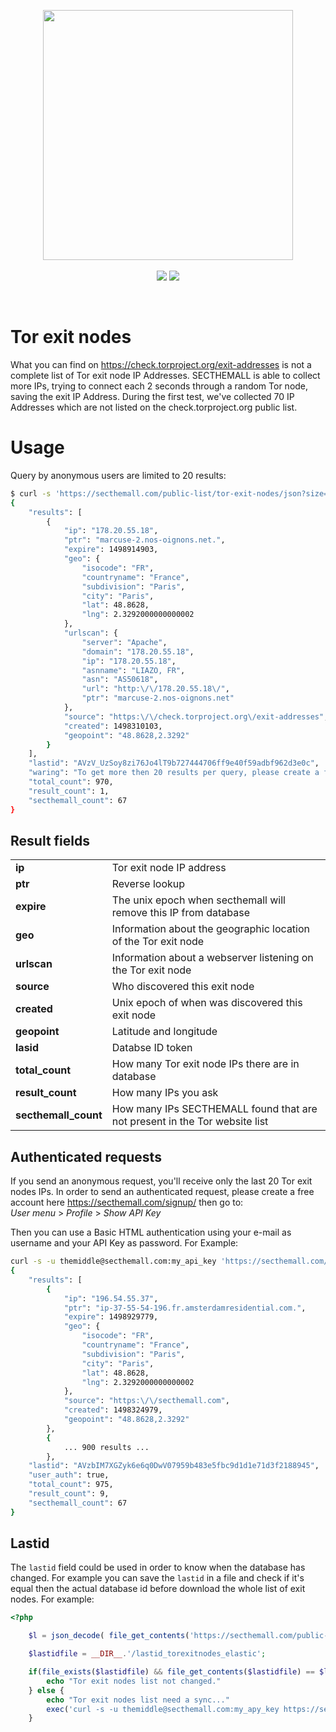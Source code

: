 <p align="center">
<a href="https://secthemall.com"><img width="400" src="https://secthemall.com/img/sta_logo_white.png"></a><br><br>
<img src="https://img.shields.io/badge/style-GPL-blue.svg?style=flat&label=license&t=2">
<a href="https://twitter.com/secthemall"><img src="https://img.shields.io/twitter/follow/secthemall.svg?style=social&label=Follow&maxAge=2592000"></a>
</p>

<br >

# Tor exit nodes
What you can find on https://check.torproject.org/exit-addresses is not a complete list of Tor exit node IP Addresses. SECTHEMALL is able to collect more IPs, trying to connect each 2 seconds through a random Tor node, saving the exit IP Address. During the first test, we've collected 70 IP Addresses which are not listed on the check.torproject.org public list.


# Usage
Query by anonymous users are limited to 20 results:
```bash
$ curl -s 'https://secthemall.com/public-list/tor-exit-nodes/json?size=1'
{
    "results": [
        {
            "ip": "178.20.55.18",
            "ptr": "marcuse-2.nos-oignons.net.",
            "expire": 1498914903,
            "geo": {
                "isocode": "FR",
                "countryname": "France",
                "subdivision": "Paris",
                "city": "Paris",
                "lat": 48.8628,
                "lng": 2.3292000000000002
            },
            "urlscan": {
                "server": "Apache",
                "domain": "178.20.55.18",
                "ip": "178.20.55.18",
                "asnname": "LIAZO, FR",
                "asn": "AS50618",
                "url": "http:\/\/178.20.55.18\/",
                "ptr": "marcuse-2.nos-oignons.net"
            },
            "source": "https:\/\/check.torproject.org\/exit-addresses",
            "created": 1498310103,
            "geopoint": "48.8628,2.3292"
        }
    ],
    "lastid": "AVzV_UzSoy8zi76Jo4lT9b727444706ff9e40f59adbf962d3e0c",
    "waring": "To get more then 20 results per query, please create a free account.",
    "total_count": 970,
    "result_count": 1,
    "secthemall_count": 67
}
```


## Result fields
<table>
<tbody>
    <tr><td><b>ip</b></td> <td>Tor exit node IP address</td></tr>
    <tr><td><b>ptr</b></td> <td>Reverse lookup</td></tr>
    <tr><td><b>expire</b></td> <td>The unix epoch when secthemall will remove this IP from database</td></tr>
    <tr><td><b>geo</b></td> <td>Information about the geographic location of the Tor exit node</td></tr>
    <tr><td><b>urlscan</b></td> <td>Information about a webserver listening on the Tor exit node</td></tr>
    <tr><td><b>source</b></td> <td>Who discovered this exit node</td></tr>
    <tr><td><b>created</b></td> <td>Unix epoch of when was discovered this exit node</td></tr>
    <tr><td><b>geopoint</b></td> <td>Latitude and longitude</td></tr>
    <tr><td><b>lasid</b></td> <td>Databse ID token</td></tr>
    <tr><td><b>total_count</b></td> <td>How many Tor exit node IPs there are in database</td></tr>
    <tr><td><b>result_count</b></td> <td>How many IPs you ask</td></tr>
    <tr><td><b>secthemall_count</b></td> <td>How many IPs SECTHEMALL found that are not present in the Tor website list</td></tr>
</tbody>
</table>


## Authenticated requests
If you send an anonymous request, you'll receive only the last 20 Tor exit nodes IPs. In order to send an authenticated request, please create a free account here https://secthemall.com/signup/ then go to:<br>
*User menu* > *Profile* > *Show API Key*

Then you can use a Basic HTML authentication using your e-mail as username and your API Key as password. For Example:
```bash
curl -s -u themiddle@secthemall.com:my_api_key 'https://secthemall.com/public-list/tor-exit-nodes/json?size=900'
{
    "results": [
        {
            "ip": "196.54.55.37",
            "ptr": "ip-37-55-54-196.fr.amsterdamresidential.com.",
            "expire": 1498929779,
            "geo": {
                "isocode": "FR",
                "countryname": "France",
                "subdivision": "Paris",
                "city": "Paris",
                "lat": 48.8628,
                "lng": 2.3292000000000002
            },
            "source": "https:\/\/secthemall.com",
            "created": 1498324979,
            "geopoint": "48.8628,2.3292"
        },
        {
            ... 900 results ...
        },
    "lastid": "AVzbIM7XGZyk6e6q0DwV07959b483e5fbc9d1d1e71d3f2188945",
    "user_auth": true,
    "total_count": 975,
    "result_count": 9,
    "secthemall_count": 67
}
```

## Lastid
The `lastid` field could be used in order to know when the database has changed. For example you can save the `lastid` in a file and check if it's equal then the actual database id before download the whole list of exit nodes. For example:
```php
<?php

    $l = json_decode( file_get_contents('https://secthemall.com/public-list/tor-exit-nodes/json/?lastid=true'), true );

    $lastidfile = __DIR__.'/lastid_torexitnodes_elastic';

    if(file_exists($lastidfile) && file_get_contents($lastidfile) == $l['lastid']) {
        echo "Tor exit nodes list not changed."
    } else {
        echo "Tor exit nodes list need a sync..."
        exec('curl -s -u themiddle@secthemall.com:my_apy_key https://secthemall.com/public-list/tor-exit-nodes/iplist/?size=10000 > '.__DIR__.'/modsecurity_torexitnodes.txt');
    }
    
```
